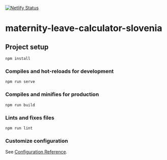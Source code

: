 [![Netlify Status](https://api.netlify.com/api/v1/badges/1c2c9496-3799-45c3-888c-fa36572d1b89/deploy-status)](https://app.netlify.com/sites/maternity-calculator/deploys)

# maternity-leave-calculator-slovenia

## Project setup
```
npm install
```

### Compiles and hot-reloads for development
```
npm run serve
```

### Compiles and minifies for production
```
npm run build
```

### Lints and fixes files
```
npm run lint
```

### Customize configuration
See [Configuration Reference](https://cli.vuejs.org/config/).

